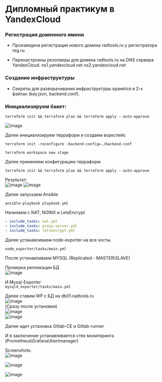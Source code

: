 # Дипломный практикум в YandexCloud

### Регистрация доменного имени

   - Произведена регистрация нового домена radtools.ru у регистратора reg.ru.

   - Перенастроены резолверы для домена radtools.ru на DNS сервера YandexCloud.
      ns1.yandexcloud.net
      ns2.yandexcloud.net

### Создание инфраструктуры

   - Секреты для разворачивания инфраструктуры хранятся в 2-х файлах (key.json, backend.conf).

### Инициализируем бакет: 

```
terraform init && terraform plan && terraform apply --auto-approve
```

![image](https://user-images.githubusercontent.com/93760545/190083980-c8c57590-c4b7-4a8d-9f44-6501fd79731f.png)

Далее инициализируем терраформ и создаем воркспейс
```
terraform init -reconfigure -backend-config=./backend.conf

terraform workspace new stage
```
Далее применяем конфигурацию терраформ  
```
terraform init && terraform plan && terraform apply --auto-approve
```
Результат:  
![image](https://user-images.githubusercontent.com/93760545/192260480-9c5404f2-4aec-4764-b33e-501142ab9b84.png)
![image](https://user-images.githubusercontent.com/93760545/192260591-2060475f-86d2-4c06-93a1-4ee57a0d6c4c.png)

Далее запускаем Ansible

```
ansible-playbook playbook.yml
```

Начинаем с NAT, NGINX и LetsEncrypt  

```YAML
- include_tasks: nat.yml
- include_tasks: proxy-server.yml
- include_tasks: letsencrypt.yml
```
Далее устанавливаем node-exporter на все хосты

`node_exporter/tasks/main.yml`

После устанавливаем MYSQL (Replicated - MASTER\SLAVE)  

Проверка репликации БД  
![image](https://user-images.githubusercontent.com/93760545/192269776-a4a1c522-2417-4c9e-8ce5-cfc6cef288ed.png)

И Mysql-Exporter  
`mysqld_exporter/tasks/main.yml`  

Далее ставим WP с БД на db01.radtools.ru    
 ![image](https://user-images.githubusercontent.com/93760545/192270571-dbadaa9d-0be4-4dc7-80c4-4ec7d3b73d0c.png)  
(Сразу после установки)  
![image](https://user-images.githubusercontent.com/93760545/192270932-e48bd816-f11d-4f42-b202-2c56c41cdfa6.png)  
![image](https://user-images.githubusercontent.com/93760545/192274757-b27bd065-fecf-4e0d-a3cf-00f3b4cb7223.png)



Далее идет установка Gitlab-CE и Gitlab-runner

И в заключение устанавливается стек мониторинга (Prometheus\Grafana\Alertmanager)  

Screenshots:  
![image](https://user-images.githubusercontent.com/93760545/192271455-ee84d291-0f39-4bcf-b957-3fe792626075.png)  

![image](https://user-images.githubusercontent.com/93760545/192275613-37e5e5b5-624c-4650-9bbd-9e15e5240275.png)  

![image](https://user-images.githubusercontent.com/93760545/192275729-5c3903e5-00af-4b03-a558-e12250db7e8d.png)









